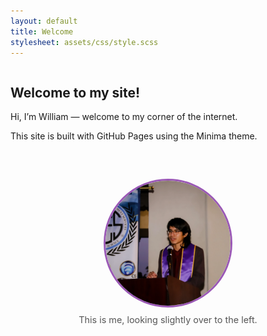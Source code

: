 ```yaml
---
layout: default
title: Welcome
stylesheet: assets/css/style.scss
---
```


<style>
.glow-on-hover {
  transition: box-shadow 0.3s ease;
}

.glow-on-hover:hover {
  box-shadow: 0 0 12px 3px rgba(155, 89, 182, 0.6); /* soft purple glow */
  transform: scale(1.05); /* 5% bigger */
}
</style>


<div style="display: flex; align-items: center; gap: 2rem; flex-wrap: wrap;">

  <div style="flex: 2; min-width: 250px;">
    <h2>Welcome to my site!</h2>
    <p>Hi, I’m William — welcome to my corner of the internet.</p>
    <p>This site is built with GitHub Pages using the Minima theme.</p>
  </div>

  <div style="flex: 1; min-width: 250px;">
    <figure style="text-align: center;">
      <img 
        src="/assets/img/profile_pic.png" 
        alt="Portrait" 
        class="glow-on-hover"
        style="width: 200px; height: 200px; object-fit: cover; border-radius: 50%; border: 3px solid #9b59b6;">
      <figcaption style="margin-top: 0.5rem; color: #555; font-size: 0.9rem;">
        This is me, looking slightly over to the left.
      </figcaption>
    </figure>
  </div>
</div>
